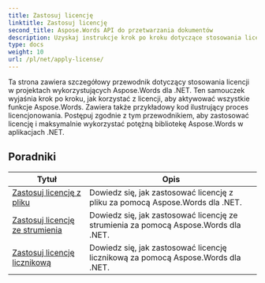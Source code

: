 ```yaml
---
title: Zastosuj licencję
linktitle: Zastosuj licencję
second_title: Aspose.Words API do przetwarzania dokumentów
description: Uzyskaj instrukcje krok po kroku dotyczące stosowania licencji Aspose.Words w projektach .NET. Postępuj zgodnie z instrukcjami, aby włączyć pełną funkcjonalność biblioteki Aspose.Words.
type: docs
weight: 10
url: /pl/net/apply-license/
---
```


Ta strona zawiera szczegółowy przewodnik dotyczący stosowania licencji w projektach wykorzystujących Aspose.Words dla .NET. Ten samouczek wyjaśnia krok po kroku, jak korzystać z licencji, aby aktywować wszystkie funkcje Aspose.Words. Zawiera także przykładowy kod ilustrujący proces licencjonowania. Postępuj zgodnie z tym przewodnikiem, aby zastosować licencję i maksymalnie wykorzystać potężną bibliotekę Aspose.Words w aplikacjach .NET.

 ## Poradniki
| Tytuł | Opis |
| --- | --- |
| [Zastosuj licencję z pliku](./apply-license-from-file/) | Dowiedz się, jak zastosować licencję z pliku za pomocą Aspose.Words dla .NET.|
| [Zastosuj licencję ze strumienia](./apply-license-from-stream/) | Dowiedz się, jak zastosować licencję ze strumienia za pomocą Aspose.Words dla .NET.|
| [Zastosuj licencję licznikową](./apply-metered-license/) | Dowiedz się, jak zastosować licencję licznikową za pomocą Aspose.Words dla .NET. |